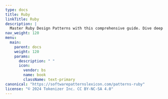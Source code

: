 ```yaml
---
type: docs
title: Ruby
linkTitle: Ruby
description: |
  Master Ruby Design Patterns with this comprehensive guide. Dive deep into creational, structural, and behavioral patterns tailored for Ruby developers. Learn best practices, advanced techniques, and practical examples to write clean, efficient, and scalable Ruby code. Ideal for developers aiming to enhance their skills and build robust applications.
nav_weight: 120
menu:
  main:
    parent: docs
    weight: 120
    params:
      description: " "
      icon:
        vendor: bs
        name: book
        className: text-primary
canonical: "https://softwarepatternslexicon.com/patterns-ruby"
license: "© 2024 Tokenizer Inc. CC BY-NC-SA 4.0"
---
```

